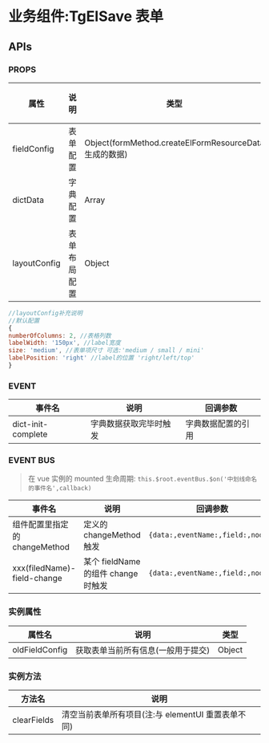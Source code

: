 # 业务组件:TgElSave 表单

## APIs

### PROPS

| 属性         | 说明         | 类型                                                   | 默认值       |
| ------------ | ------------ | ------------------------------------------------------ | ------------ |
| fieldConfig  | 表单配置     | Object(formMethod.createElFormResourceData 生成的数据) | {}           |
| dictData     | 字典配置     | Array                                                  | []           |
| layoutConfig | 表单布局配置 | Object                                                 | 详见补充说明 |

```javascript
//layoutConfig补充说明
//默认配置
{
numberOfColumns: 2, //表格列数
labelWidth: '150px', //label宽度
size: 'medium', //表单项尺寸 可选:'medium / small / mini'
labelPosition: 'right' //label的位置 'right/left/top'
}
```

### EVENT

| 事件名             | 说明                   | 回调参数           |
| ------------------ | ---------------------- | ------------------ |
| dict-init-complete | 字典数据获取完毕时触发 | 字典数据配置的引用 |

### EVENT BUS

> 在 vue 实例的 mounted 生命周期: `this.$root.eventBus.$on('中划线命名的事件名',callback)`

| 事件名                        | 说明                                | 回调参数                          |
| ----------------------------- | ----------------------------------- | --------------------------------- |
| 组件配置里指定的 changeMethod | 定义的 changeMethod 触发            | `{data:,eventName:,field:,node:}` |
| xxx(filedName)-field-change   | 某个 fieldName 的组件 change 时触发 | `{data:,eventName:,field:,node:}` |

### 实例属性

| 属性名         | 说明                               | 类型   |
| -------------- | ---------------------------------- | ------ |
| oldFieldConfig | 获取表单当前所有信息(一般用于提交) | Object |

### 实例方法

| 方法名      | 说明                                               |
| ----------- | -------------------------------------------------- |
| clearFields | 清空当前表单所有项目(注:与 elementUI 重置表单不同) |
